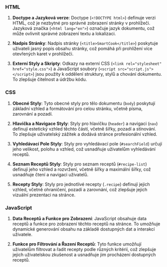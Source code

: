﻿
### HTML

1.  **Doctype a Jazyková verze**: Doctype (`<!DOCTYPE html>`) definuje verzi HTML, což je nezbytné pro správné zobrazení stránky v prohlížeči. Jazyková značka (`<html lang="en">`) označuje jazyk dokumentu, což může ovlivnit správné zobrazení textu a lokalizaci.
    
2.  **Nadpis Stránky**: Nadpis stránky (`<title>SmartCook</title>`) poskytuje uživateli jasný popis obsahu stránky, což pomáhá při prohlížení více otevřených karet v prohlížeči.
    
3.  **Externí Styly a Skripty**: Odkazy na externí CSS (`<link rel="stylesheet" href="style.css">`) a JavaScript soubory (`<script src="script.js"></script>`) jsou použity k oddělení struktury, stylů a chování dokumentu. To zlepšuje čitelnost a údržbu kódu.
    

### CSS

1.  **Obecné Styly**: Tyto obecné styly pro tělo dokumentu (`body`) poskytují základní vzhled a formátování pro celou stránku, včetně písma, zarovnání a pozadí.
    
2.  **Hlavička a Navigace Styly**: Styly pro hlavičku (`header`) a navigaci (`nav`) definují estetický vzhled těchto částí, včetně šířky, pozadí a stínování. To zlepšuje uživatelský zážitek a dodává stránce profesionální vzhled.
    
3.  **Vyhledávací Pole Styly**: Styly pro vyhledávací pole (`#searchField`) určují jeho velikost, polohu a vzhled, což usnadňuje uživatelům vyhledávání receptů.
    
4.  **Seznam Receptů Styly**: Styly pro seznam receptů (`#recipe-list`) definují jeho vzhled a rozvržení, včetně šířky a maximální šířky, což usnadňuje čtení a navigaci uživatelů.
    
5.  **Recepty Styly**: Styly pro jednotlivé recepty (`.recipe`) definují jejich vzhled, včetně ohraničení, pozadí a zarovnání, což zlepšuje jejich vizuální prezentaci na stránce.
    

### JavaScript

1.  **Data Receptů a Funkce pro Zobrazení**: JavaScript obsahuje data receptů a funkce pro zobrazení těchto receptů na stránce. To umožňuje dynamické generování obsahu na základě dostupných dat a interakcí uživatele.
    
2.  **Funkce pro Filtrování a Řazení Receptů**: Tyto funkce umožňují uživatelům filtrovat a řadit recepty podle různých kritérií, což zlepšuje jejich uživatelskou zkušenost a usnadňuje jim procházení dostupných receptů.
